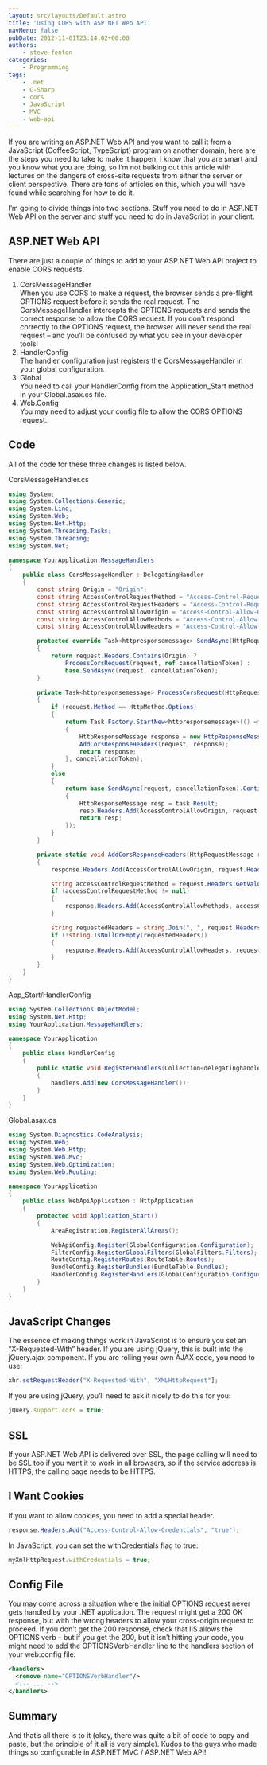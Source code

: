 ```yaml
---
layout: src/layouts/Default.astro
title: 'Using CORS with ASP NET Web API'
navMenu: false
pubDate: 2012-11-01T23:14:02+00:00
authors:
    - steve-fenton
categories:
    - Programming
tags:
    - .net
    - C-Sharp
    - cors
    - JavaScript
    - MVC
    - web-api
---
```


If you are writing an ASP.NET Web API and you want to call it from a JavaScript (CoffeeScript, TypeScript) program on another domain, here are the steps you need to take to make it happen. I know that you are smart and you know what you are doing, so I’m not bulking out this article with lectures on the dangers of cross-site requests from either the server or client perspective. There are tons of articles on this, which you will have found while searching for how to do it.

I’m going to divide things into two sections. Stuff you need to do in ASP.NET Web API on the server and stuff you need to do in JavaScript in your client.

## ASP.NET Web API

There are just a couple of things to add to your ASP.NET Web API project to enable CORS requests.

1. CorsMessageHandler  
    When you use CORS to make a request, the browser sends a pre-flight OPTIONS request before it sends the real request. The CorsMessageHandler intercepts the OPTIONS requests and sends the correct response to allow the CORS request. If you don’t respond correctly to the OPTIONS request, the browser will never send the real request – and you’ll be confused by what you see in your developer tools!
2. HandlerConfig  
    The handler configuration just registers the CorsMessageHandler in your global configuration.
3. Global  
    You need to call your HandlerConfig from the Application\_Start method in your Global.asax.cs file.
4. Web.Config  
    You may need to adjust your config file to allow the CORS OPTIONS request.

## Code

All of the code for these three changes is listed below.

CorsMessageHandler.cs

```csharp
using System;
using System.Collections.Generic;
using System.Linq;
using System.Web;
using System.Net.Http;
using System.Threading.Tasks;
using System.Threading;
using System.Net;

namespace YourApplication.MessageHandlers
{
    public class CorsMessageHandler : DelegatingHandler
    {
        const string Origin = "Origin";
        const string AccessControlRequestMethod = "Access-Control-Request-Method";
        const string AccessControlRequestHeaders = "Access-Control-Request-Headers";
        const string AccessControlAllowOrigin = "Access-Control-Allow-Origin";
        const string AccessControlAllowMethods = "Access-Control-Allow-Methods";
        const string AccessControlAllowHeaders = "Access-Control-Allow-Headers";

        protected override Task<httpresponsemessage> SendAsync(HttpRequestMessage request, CancellationToken cancellationToken)
        {
            return request.Headers.Contains(Origin) ?
                ProcessCorsRequest(request, ref cancellationToken) :
                base.SendAsync(request, cancellationToken);
        }

        private Task<httpresponsemessage> ProcessCorsRequest(HttpRequestMessage request, ref CancellationToken cancellationToken)
        {
            if (request.Method == HttpMethod.Options)
            {
                return Task.Factory.StartNew<httpresponsemessage>(() =>
                {
                    HttpResponseMessage response = new HttpResponseMessage(HttpStatusCode.OK);
                    AddCorsResponseHeaders(request, response);
                    return response;
                }, cancellationToken);
            }
            else
            {
                return base.SendAsync(request, cancellationToken).ContinueWith<httpresponsemessage>(task =>
                {
                    HttpResponseMessage resp = task.Result;
                    resp.Headers.Add(AccessControlAllowOrigin, request.Headers.GetValues(Origin).First());
                    return resp;
                });
            }
        }

        private static void AddCorsResponseHeaders(HttpRequestMessage request, HttpResponseMessage response)
        {
            response.Headers.Add(AccessControlAllowOrigin, request.Headers.GetValues(Origin).First());

            string accessControlRequestMethod = request.Headers.GetValues(AccessControlRequestMethod).FirstOrDefault();
            if (accessControlRequestMethod != null)
            {
                response.Headers.Add(AccessControlAllowMethods, accessControlRequestMethod);
            }

            string requestedHeaders = string.Join(", ", request.Headers.GetValues(AccessControlRequestHeaders));
            if (!string.IsNullOrEmpty(requestedHeaders))
            {
                response.Headers.Add(AccessControlAllowHeaders, requestedHeaders);
            }
        }
    }
}
```

App\_Start/HandlerConfig

```csharp
using System.Collections.ObjectModel;
using System.Net.Http;
using YourApplication.MessageHandlers;

namespace YourApplication
{
    public class HandlerConfig
    {
        public static void RegisterHandlers(Collection<delegatinghandler> handlers)
        {
            handlers.Add(new CorsMessageHandler());
        }
    }
}
```

Global.asax.cs

```csharp
using System.Diagnostics.CodeAnalysis;
using System.Web;
using System.Web.Http;
using System.Web.Mvc;
using System.Web.Optimization;
using System.Web.Routing;

namespace YourApplication
{
    public class WebApiApplication : HttpApplication
    {
        protected void Application_Start()
        {
            AreaRegistration.RegisterAllAreas();

            WebApiConfig.Register(GlobalConfiguration.Configuration);
            FilterConfig.RegisterGlobalFilters(GlobalFilters.Filters);
            RouteConfig.RegisterRoutes(RouteTable.Routes);
            BundleConfig.RegisterBundles(BundleTable.Bundles);
            HandlerConfig.RegisterHandlers(GlobalConfiguration.Configuration.MessageHandlers);
        }
    }
}
```

## JavaScript Changes

The essence of making things work in JavaScript is to ensure you set an “X-Requested-With” header. If you are using jQuery, this is built into the jQuery.ajax component. If you are rolling your own AJAX code, you need to use:

```javascript
xhr.setRequestHeader("X-Requested-With", "XMLHttpRequest"];
```

If you are using jQuery, you’ll need to ask it nicely to do this for you:

```javascript
jQuery.support.cors = true;
```

## SSL

If your ASP.NET Web API is delivered over SSL, the page calling will need to be SSL too if you want it to work in all browsers, so if the service address is HTTPS, the calling page needs to be HTTPS.

## I Want Cookies

If you want to allow cookies, you need to add a special header.

```csharp
response.Headers.Add("Access-Control-Allow-Credentials", "true");
```

In JavaScript, you can set the withCredentials flag to true:

```javascript
myXmlHttpRequest.withCredentials = true;
```

## Config File

You may come across a situation where the initial OPTIONS request never gets handled by your .NET application. The request might get a 200 OK response, but with the wrong headers to allow your cross-origin request to proceed. If you don’t get the 200 response, check that IIS allows the OPTIONS verb – but if you get the 200, but it isn’t hitting your code, you might need to add the OPTIONSVerbHandler line to the handlers section of your web.config file:

```xml
<handlers>
  <remove name="OPTIONSVerbHandler"/>
  <!-- ... -->
</handlers>
```

## Summary

And that’s all there is to it (okay, there was quite a bit of code to copy and paste, but the principle of it all is very simple). Kudos to the guys who made things so configurable in ASP.NET MVC / ASP.NET Web API!